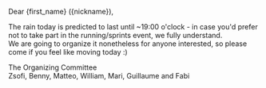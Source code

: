 Dear {first_name} ({nickname}),

The rain today is predicted to last until ~19:00 o'clock - in case you'd prefer not to take part in the running/sprints event, we fully understand.\
We are going to organize it nonetheless for anyone interested, so please come if you feel like moving today :)

The Organizing Committee\
Zsofi, Benny, Matteo, William, Mari, Guillaume and Fabi
